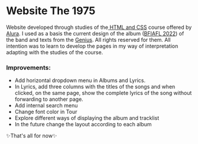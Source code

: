 # Website The 1975

Website developed through studies of the<a href= "https://cursos.alura.com.br/formacao-html-e-css-v516853"> HTML and CSS</a> course offered by <a href="https://www.alura.com.br/">Alura</a>. I used as a basis the current design of the album (<a href="https://the1975.com/">BFIAFL 2022</a>) of the band and texts from the <a href="https://genius.com/artists/The-1975">Genius</a>. All rights reserved for them. All intention was to learn to develop the pages in my way of interpretation adapting with the studies of the course.

### Improvements:
* Add horizontal dropdown menu in Albums and Lyrics.
* In Lyrics, add three columns with the titles of the songs and when clicked, on the same page, show the complete lyrics of the song without forwarding to another page.
* Add internal search menu
* Change font color in Tour
* Explore different ways of displaying the album and tracklist
* In the future change the layout according to each album

✨That's all for now✨
